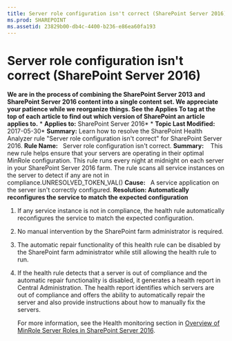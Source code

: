 ```yaml
---
title: Server role configuration isn't correct (SharePoint Server 2016)
ms.prod: SHAREPOINT
ms.assetid: 23829b00-db4c-4400-b236-e86ea60fa193
---
```



# Server role configuration isn't correct (SharePoint Server 2016)
 **We are in the process of combining the SharePoint Server 2013 and SharePoint Server 2016 content into a single content set. We appreciate your patience while we reorganize things. See the Applies To tag at the top of each article to find out which version of SharePoint an article applies to.** * **Applies to:** SharePoint Server 2016*  * **Topic Last Modified:** 2017-05-30* **Summary:** Learn how to resolve the SharePoint Health Analyzer rule "Server role configuration isn't correct" for SharePoint Server 2016. **Rule Name:**   Server role configuration isn't correct. **Summary:**    This new rule helps ensure that your servers are operating in their optimal MinRole configuration. This rule runs every night at midnight on each server in your SharePoint Server 2016 farm. The rule scans all service instances on the server to detect if any are not in compliance.UNRESOLVED_TOKEN_VAL() **Cause:**   A service application on the server isn't correctly configured. **Resolution: Automatically reconfigures the service to match the expected configuration**
1. If any service instance is not in compliance, the health rule automatically reconfigures the service to match the expected configuration.
    
  
2. No manual intervention by the SharePoint farm administrator is required.
    
  
3. The automatic repair functionality of this health rule can be disabled by the SharePoint farm administrator while still allowing the health rule to run.
    
  
4. If the health rule detects that a server is out of compliance and the automatic repair functionality is disabled, it generates a health report in Central Administration. The health report identifies which servers are out of compliance and offers the ability to automatically repair the server and also provide instructions about how to manually fix the servers.
    
    For more information, see the Health monitoring section in  [Overview of MinRole Server Roles in SharePoint Server 2016](html/overview-of-minrole-server-roles-in-sharepoint-server-2016.md).
    
  

